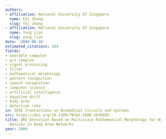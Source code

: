 ```yaml
---
authors:
- affiliation: National University Of Singapore
  name: Fei Zhang
  slug: fei_zhang
- affiliation: National University Of Singapore
  name: Yong Lian
  slug: yong_lian
date: '2009-06-16'
estimated_citations: 204
fields:
- wearable computer
- qrs complex
- signal processing
- filter
- mathematical morphology
- pattern recognition
- speech recognition
- computer science
- artificial intelligence
- baseline drift
- body area
- detection rate
in: IEEE Transactions on Biomedical Circuits and Systems
src: https://doi.org/10.1109/TBCAS.2009.2020093
title: QRS Detection Based on Multiscale Mathematical Morphology for Wearable ECG
  Devices in Body Area Networks
year: 2009
---
```


